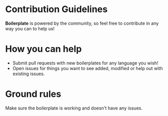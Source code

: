 # Contribution Guidelines
**Boilerplate** is powered by the community, so feel free to contribute in any way you can to help us!
# How you can help
* Submit pull requests with new boilerplates for any language you wish!
* Open issues for things you want to see added, modified or help out with existing issues.
# Ground rules
Make sure the boilerplate is working and doesn't have any issues.